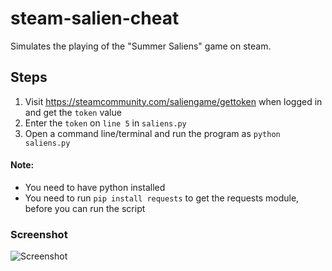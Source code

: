 # steam-salien-cheat
Simulates the playing of the "Summer Saliens" game on steam. 

## Steps
1. Visit https://steamcommunity.com/saliengame/gettoken when logged in and get the `token` value
2. Enter the `token` on `line 5` in `saliens.py`
3. Open a command line/terminal and run the program as `python saliens.py`

#### Note:
- You need to have python installed
- You need to run `pip install requests` to get the requests module, before you can run the script

### Screenshot
![Screenshot](https://raw.githubusercontent.com/nathan78906/steam-salien-cheat/master/screenshot.png)
